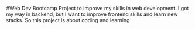 #Web Dev Bootcamp
Project to improve my skills in web development. I got my way in backend, but 
I want to improve frontend skills and learn new stacks. So this project is about
coding and learning 